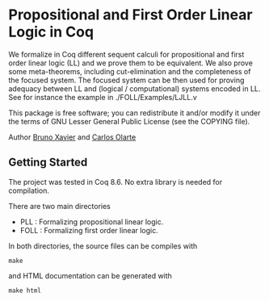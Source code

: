 
# Propositional and First Order Linear Logic in Coq

We formalize in Coq different sequent calculi for propositional and first order linear logic (LL) and we prove them to be equivalent. We also prove some meta-theorems, including cut-elimination and the completeness of the focused system. The focused system can be then used for proving adequacy between LL and (logical / computational) systems encoded in LL. See for instance the example in ./FOLL/Examples/LJLL.v

This package is free software; you can redistribute it and/or modify it under the terms of GNU Lesser General Public License (see the COPYING file). 

Author  <a href="mailto: bruno_xavier86@yahoo.com.br">Bruno Xavier</a>
and <a href="mailto:carlos.olarte@gmail.com"> Carlos Olarte</a>


## Getting Started

The project was tested in Coq 8.6. No extra library is needed for compilation. 

There are two main directories

 - PLL : Formalizing propositional linear logic. 
 - FOLL : Formalizing first order linear logic. 

 In both directories, the source files can be compiles with

```
make
```

and HTML documentation can be generated with 

```
make html
```



